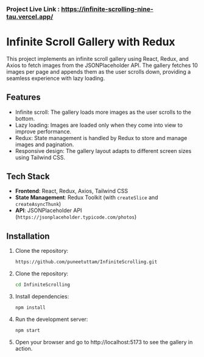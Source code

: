 
### Project Live Link : https://infinite-scrolling-nine-tau.vercel.app/

# Infinite Scroll Gallery with Redux

This project implements an infinite scroll gallery using React, Redux, and Axios to fetch images from the JSONPlaceholder API. The gallery fetches 10 images per page and appends them as the user scrolls down, providing a seamless experience with lazy loading.



## Features

- Infinite scroll: The gallery loads more images as the user scrolls to the bottom.
- Lazy loading: Images are loaded only when they come into view to improve performance.
- Redux: State management is handled by Redux to store and manage images and pagination.
- Responsive design: The gallery layout adapts to different screen sizes using Tailwind CSS.

## Tech Stack

- **Frontend**: React, Redux, Axios, Tailwind CSS
- **State Management**: Redux Toolkit (with `createSlice` and `createAsyncThunk`)
- **API**: JSONPlaceholder API (`https://jsonplaceholder.typicode.com/photos`)

## Installation

1. Clone the repository:

   ```bash
   https://github.com/puneetuttam/InfiniteScrolling.git

2. Clone the repository:

   ```bash
   cd InfiniteScrolling

3. Install dependencies:

   ```bash
   npm install

4. Run the development server:

   ```bash
   npm start

5. Open your browser and go to http://localhost:5173 to see the gallery in action.
